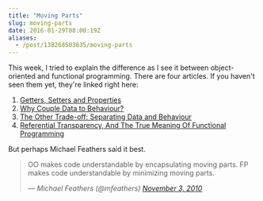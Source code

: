 ```yaml
---
title: "Moving Parts"
slug: moving-parts
date: 2016-01-29T08:00:19Z
aliases:
  - /post/138268503035/moving-parts
---
```


This week, I tried to explain the difference as I see it between object-oriented and functional programming. There are four articles. If you haven't seen them yet, they're linked right here:

<!--more-->

  1. [Getters, Setters and Properties][]
  2. [Why Couple Data to Behaviour?][]
  3. [The Other Trade-off: Separating Data and Behaviour][]
  4. [Referential Transparency, And The True Meaning Of Functional Programming][]

[Getters, Setters and Properties]: http://monospacedmonologues.com/post/138009972532/getters-setters-and-properties
[Why Couple Data to Behaviour?]: http://monospacedmonologues.com/post/138076164433/why-couple-data-to-behaviour
[The Other Trade-off: Separating Data and Behaviour]: http://monospacedmonologues.com/post/138140507048/the-other-trade-off-separating-data-and-behaviour
[Referential Transparency, And The True Meaning Of Functional Programming]: http://monospacedmonologues.com/post/138204666541/referential-transparency-and-the-true-meaning-of

But perhaps Michael Feathers said it best.

> OO makes code understandable by encapsulating moving parts. FP makes code understandable by minimizing moving parts.
>
> <cite>&mdash; Michael Feathers (@mfeathers) <a href="https://twitter.com/mfeathers/status/29581296216">November 3, 2010</a></cite>

